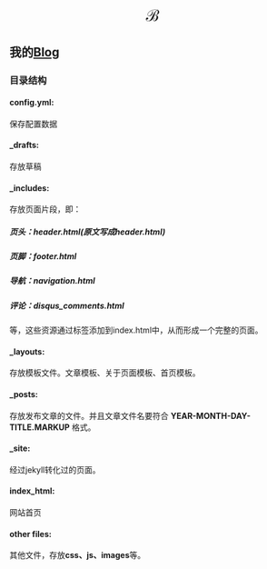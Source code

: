 


# $$ \mathscr{ B } $$


## 我的[Blog](https://ian-jhon.github.io)

### 目录结构
#### config.yml:
保存配置数据
#### _drafts:
存放草稿
#### _includes:
存放页面片段，即：
##### 页头：header.html(原文写成header.html)
##### 页脚：footer.html
##### 导航：navigation.html
##### 评论：disqus_comments.html
等，这些资源通过标签添加到index.html中，从而形成一个完整的页面。

#### _layouts:
存放模板文件。文章模板、关于页面模板、首页模板。
#### _posts:
存放发布文章的文件。并且文章文件名要符合 **YEAR-MONTH-DAY-TITLE.MARKUP** 格式。
#### _site:
经过jekyll转化过的页面。
#### index_html:
网站首页
#### other files:
其他文件，存放**css、js、images**等。